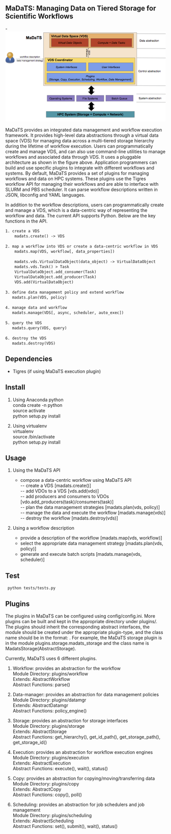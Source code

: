 MaDaTS: Managing Data on Tiered Storage for Scientific Workflows
----------------------------------------------------------------

-![MaDaTS Architecture](docs/figs/madats.png)

MaDaTS provides an integrated data management and workflow execution
framework. It provides high-level data abstractions through a virtual
data space (VDS) for managing data across a multi-tiered storage hierarchy
during the lifetime of workflow execution. Users can programmatically
create and manage VDS, and can also use command-line utilities to manage
workflows and associated data through VDS. It uses a pluggable architecture
as shown in the figure above. Application programmers can build and use
specific plugins to integrate with different workflows and systems. By default,
MaDaTS provides a set of plugins for managing workflows and data on HPC systems.
These plugins use the Tigres workflow API for managing their workflows and
are able to interface with SLURM and PBS scheduler. It can parse workflow
descriptions written in JSON, libconfig and YAML languages.

In addition to the workflow descriptions, users can programmatically
create and manage a VDS, which is a data-centric way of representing
the workflow and data. The current API supports Python. Below are the
key functions in the API.

    1. create a VDS
        madats.create() -> VDS  

    2. map a workflow into VDS or create a data-centric workflow in VDS 
        madats.map(VDS, workflow[, data_properties])  

		madats.vds.VirtualDataObject(data_object) -> VirtualDataObject  
    	madats.vds.Task() > Task  
    	VirtualDataObject.add_consumer(Task)  
    	VirtualDataObject.add_producer(Task)  
    	VDS.add(VirtualDataObject)  

    3. define data management policy and extend workflow  
       madats.plan(VDS, policy)  

    4. manage data and workflow  
       madats.manage(VDS[, async, scheduler, auto_exec])  

    5. query the VDS
       madats.query(VDS, query)

    6. destroy the VDS  
       madats.destroy(VDS)  

Dependencies
---------------
   - Tigres (if using MaDaTS execution plugin)

Install
--------
1. Using Anaconda python  
   	 conda create -n <env> python   
	 source activate <env>  
	 python setup.py install

2. Using virtualenv  
    	 virtualenv <venv>  
    	 source <venv>/bin/activate    
    	 python setup.py install  

Usage
--------
1. Using the MaDaTS API
   - compose a data-centric workflow using MaDaTS API    
     -- create a VDS [madats.create()]  
     -- add VDOs to a VDS [vds.add(vdo)]  
     -- add producers and consumers to VDOs [vdo.add_producers(task)/consumers(task)]  
     -- plan the data management strategies [madats.plan(vds, policy)]  
     -- manage the data and execute the workflow [madats.manage(vds)]  
     -- destroy the workflow [madats.destroy(vds)]  

2. Using a workflow description  
   - provide a description of the workflow [madats.map(vds, workflow)]  
   - select the appropriate data management strategy [madats.plan(vds, policy)]  
   - generate and execute batch scripts [madats.manage(vds, scheduler)]  

Test
--------
	 python tests/tests.py

Plugins
--------
The plugins in MaDaTS can be configured using config/config.ini.
More plugins can be built and kept in the appropriate directory
under plugins/. The plugins should inherit the corresponding
abstract interfaces, the module should be created under the
appropriate plugin-type, and the class name should be in the format:
<Plugin-name><Plugin-type>. For example, the MaDaTS storage plugin
is in the module plugins.storage.madats_storage and the class
name is MadatsStorage(AbstractStorage).

Currently, MaDaTS uses 6 different plugins.

1. Workflow: provides an abstraction for the workflow  
   Module Directory: plugins/workflow  
   Extends: AbstractWorkflow  
   Abstract Functions: parse()  

2. Data-manager: provides an abstraction for data management policies  
   Module Directory: plugins/datamgr  
   Extends: AbstractDatamgr  
   Abstract Functions: policy_engine()  

3. Storage: provides an abstraction for storage interfaces  
   Module Directory: plugins/storage  
   Extends: AbstractStorage  
   Abstract Functions: get_hierarchy(), get_id_path(), get_storage_path(), get_storage_id()  

4. Execution: provides an abstraction for workflow execution engines  
   Module Directory: plugins/execution  
   Extends: AbstractExecution  
   Abstract Functions: execute(), wait(), status()  

5. Copy: provides an abstraction for copying/moving/transferring data  
   Module Directory: plugins/copy  
   Extends: AbstractCopy  
   Abstract Functions: copy(), poll()  

6. Scheduling: provides an abstraction for job schedulers and job management  
   Module Directory: plugins/scheduling  
   Extends: AbstractScheduling  
   Abstract Functions: set(), submit(), wait(), status()  




   